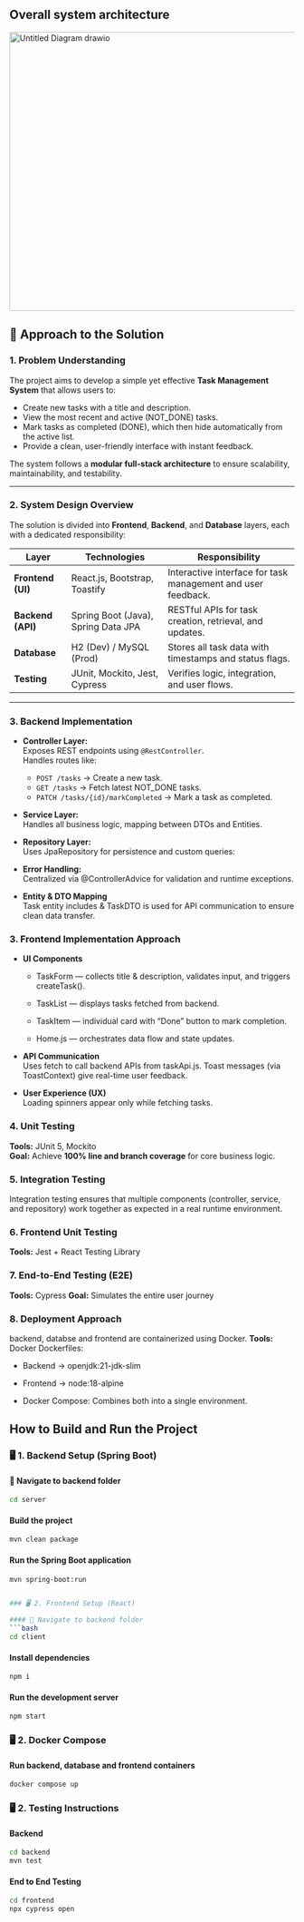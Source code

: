 ## Overall system architecture
<img width="1151" height="492" alt="Untitled Diagram drawio" src="https://github.com/user-attachments/assets/276c8297-ffbe-4258-9ff3-23e946948f72" />

## 🧠 Approach to the Solution

### 1. Problem Understanding
The project aims to develop a simple yet effective **Task Management System** that allows users to:
- Create new tasks with a title and description.
- View the most recent and active (NOT_DONE) tasks.
- Mark tasks as completed (DONE), which then hide automatically from the active list.
- Provide a clean, user-friendly interface with instant feedback.

The system follows a **modular full-stack architecture** to ensure scalability, maintainability, and testability.

---

### 2. System Design Overview
The solution is divided into **Frontend**, **Backend**, and **Database** layers, each with a dedicated responsibility:

| Layer | Technologies | Responsibility |
|-------|---------------|----------------|
| **Frontend (UI)** | React.js, Bootstrap, Toastify | Interactive interface for task management and user feedback. |
| **Backend (API)** | Spring Boot (Java), Spring Data JPA | RESTful APIs for task creation, retrieval, and updates. |
| **Database** | H2 (Dev) / MySQL (Prod) | Stores all task data with timestamps and status flags. |
| **Testing** | JUnit, Mockito, Jest, Cypress | Verifies logic, integration, and user flows. |

---

### 3. Backend Implementation
- **Controller Layer:**  
  Exposes REST endpoints using `@RestController`.  
  Handles routes like:
  - `POST /tasks` → Create a new task.
  - `GET /tasks` → Fetch latest NOT_DONE tasks.
  - `PATCH /tasks/{id}/markCompleted` → Mark a task as completed.

- **Service Layer:**  
  Handles all business logic, mapping between DTOs and Entities.

- **Repository Layer:**  
  Uses JpaRepository for persistence and custom queries:

- **Error Handling:**  
Centralized via @ControllerAdvice for validation and runtime exceptions.

- **Entity & DTO Mapping**  
Task entity includes & TaskDTO is used for API communication to ensure clean data transfer.


### 3. Frontend Implementation Approach
- **UI Components**  
  - TaskForm — collects title & description, validates input, and triggers createTask().

  - TaskList — displays tasks fetched from backend.

  - TaskItem — individual card with “Done” button to mark completion.

  - Home.js — orchestrates data flow and state updates.

- **API Communication**  
  Uses fetch to call backend APIs from taskApi.js. Toast messages (via ToastContext) give real-time user feedback.

- **User Experience (UX)**  
  Loading spinners appear only while fetching tasks.



### 4. Unit Testing
**Tools:** JUnit 5, Mockito  
**Goal:** Achieve **100% line and branch coverage** for core business logic.

### 5. Integration Testing
Integration testing ensures that multiple components (controller, service, and repository) work together as expected in a real runtime environment.

### 6. Frontend Unit Testing
**Tools:** Jest + React Testing Library

### 7. End-to-End Testing (E2E)
**Tools:** Cypress
**Goal:** Simulates the entire user journey

### 8. Deployment Approach
backend, databse and frontend are containerized using Docker.
**Tools:** Docker
Dockerfiles:
- Backend → openjdk:21-jdk-slim
- Frontend → node:18-alpine

- Docker Compose: Combines both into a single environment.



## How to Build and Run the Project

### 🖥️ 1. Backend Setup (Spring Boot)

#### 📁 Navigate to backend folder
```bash
cd server
``` 

####  Build the project
```bash
mvn clean package
```


####  Run the Spring Boot application
```bash
mvn spring-boot:run


### 🖥️ 2. Frontend Setup (React)

#### 📁 Navigate to backend folder
```bash
cd client
```

####  Install dependencies
```bash
npm i
```

####  Run the development server
```bash
npm start
```

### 🖥️ 2. Docker Compose

#### Run backend, database and frontend containers
```bash
docker compose up
```

### 🖥️ 2. Testing Instructions

#### Backend
```bash
cd backend
mvn test
```


#### End to End Testing
```bash
cd frontend
npx cypress open
```








